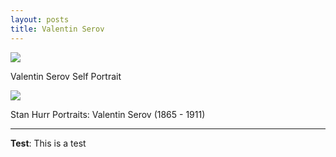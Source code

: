 ```yaml
---
layout: posts
title: Valentin Serov
---
```

<img src="http://s3.picofile.com/file/8374790976/Serov_Self.jpg">
<p>Valentin Serov Self Portrait</p>
<img src="http://s4.picofile.com/file/8374790950/valentine.jpg">
<p>Stan Hurr Portraits: Valentin Serov (1865 - 1911)</p>


---
**Test**: This is a test
